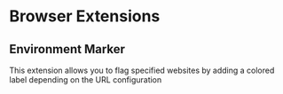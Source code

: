 # Browser Extensions

## Environment Marker
This extension allows you to flag specified websites by adding a colored label depending on the URL configuration